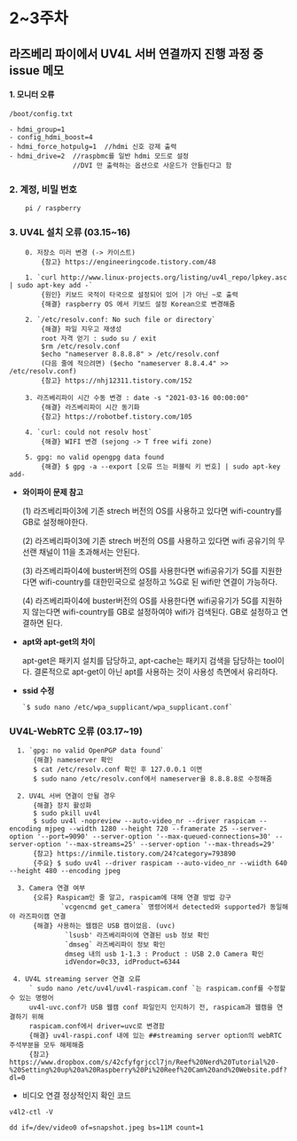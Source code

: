 # 2~3주차
라즈베리 파이에서 UV4L 서버 연결까지 진행 과정 중 issue 메모
--------

#### 1. 모니터 오류
  `/boot/config.txt`
  
    - hdmi_group=1
    - config_hdmi_boost=4
    - hdmi_force_hotpulg=1  //hdmi 신호 강제 출력
    - hdmi_drive=2  //raspbmc를 일반 hdmi 모드로 설정
                    //DVI 만 출력하는 옵션으로 사운드가 안들린다고 함
                    
 
 ### 2. 계정, 비밀 번호
        pi / raspberry
        
        
 ### 3. UV4L 설치 오류  (03.15~16)
        0. 저장소 미러 변경 (-> 카이스트) 
            {참고} https://engineeringcode.tistory.com/48
        
        1. `curl http://www.linux-projects.org/listing/uv4l_repo/lpkey.asc | sudo apt-key add -`
            {원인} 키보드 국적이 타국으로 설정되어 있어 |가 아닌 ~로 출력
            {해결} raspberry OS 에서 키보드 설정 Korean으로 변경해줌
            
        2. `/etc/resolv.conf: No such file or directory`
            {해결} 파일 지우고 재생성
            root 자격 얻기 : sudo su / exit
            $rm /etc/resolv.conf
            $echo "nameserver 8.8.8.8" > /etc/resolv.conf
            (다음 줄에 적으려면) ($echo "nameserver 8.8.4.4" >> /etc/resolv.conf)
            {참고} https://nhj12311.tistory.com/152
            
        3. 라즈베리파이 시간 수동 변경 : date -s "2021-03-16 00:00:00"
            {해결} 라즈베리파이 시간 동기화
            {참고} https://robotbef.tistory.com/105
            
        4. `curl: could not resolv host`
            {해결} WIFI 변경 (sejong -> T free wifi zone)
            
        5. gpg: no valid opengpg data found
            {해결} $ gpg -a --export [오류 뜨는 퍼블릭 키 번호] | sudo apt-key add-
          
   * __와이파이 문제 참고__
   
     (1) 라즈베리파이3에 기존 strech 버전의 OS를 사용하고 있다면 wifi-country를 GB로 설정해야한다.
     
     (2) 라즈베리파이3에 기존 strech 버전의 OS를 사용하고 있다면 wifi 공유기의 무선랜 채널이 11을 초과해서는 안된다.
     
     (3) 라즈베리파이4에 buster버전의 OS를 사용한다면 wifi공유기가 5G를 지원한다면 wifi-country를 대한민국으로 설정하고 %G로 된 wifi만 연결이 가능하다.
     
     (4) 라즈베리파이4에 buster버전의 OS를 사용한다면 wifi공유기가 5G를 지원하지 않는다면 wifi-country를 GB로 설정하여야 wifi가 검색된다. GB로 설정하고 연결하면 된다.
     
 * __apt와 apt-get의 차이__
 
      apt-get은 패키지 설치를 담당하고, apt-cache는 패키지 검색을 담당하는 tool이다.
      결론적으로 apt-get이 아닌 apt를 사용하는 것이 사용성 측면에서 유리하다.
      
 * __ssid 수정__
       
       `$ sudo nano /etc/wpa_supplicant/wpa_supplicant.conf`


### UV4L-WebRTC 오류 (03.17~19)
      1. `gpg: no valid OpenPGP data found`
          {해결} nameserver 확인
          $ cat /etc/resolv.conf 확인 후 127.0.0.1 이면
          $ sudo nano /etc/resolv.conf에서 nameserver을 8.8.8.8로 수정해줌
      
      2. UV4L 서버 연결이 안될 경우
          {해결} 장치 활성화 
          $ sudo pkill uv4l
          $ sudo uv4l -nopreview --auto-video_nr --driver raspicam --encoding mjpeg --width 1280 --height 720 --framerate 25 --server-option '--port=9090' --server-option '--max-queued-connections=30' --server-option '--max-streams=25' --server-option '--max-threads=29' 
          {참고} https://inmile.tistory.com/24?category=793890
          {주요} $ sudo uv4l --driver raspicam --auto-video_nr --wiidth 640 --height 480 --encoding jpeg
          
      3. Camera 연결 여부
          {오류} Raspicam인 줄 알고, raspicam에 대해 연결 방법 강구
                 `vcgencmd get_camera` 명령어에서 detected와 supported가 동일해야 라즈파이캠 연결 
          {해결} 사용하는 웹캠은 USB 캠이었음. (uvc)
                  `lsusb' 라즈베리파이에 연결된 usb 정보 확인
                  `dmseg` 라즈베리파이 정보 확인
                  dmseg 내의 usb 1-1.3 : Product : USB 2.0 Camera 확인
                  idVendor=0c33, idProduct=6344
                  
     4. UV4L streaming server 연결 오류
         ` sudo nano /etc/uv4l/uv4l-raspicam.conf `는 raspicam.conf를 수정할 수 있는 명령어
         uv4l-uvc.conf가 USB 웹캠 conf 파일인지 인지하기 전, raspicam과 웹캠을 연결하기 위해 
         raspicam.conf에서 driver=uvc로 변경함
         {해결} uv4l-raspi.conf 내에 있는 ##streaming server option의 webRTC 주석부분을 모두 해제해줌
         {참고} https://www.dropbox.com/s/42cfyfgrjccl7jn/Reef%20Nerd%20Tutorial%20-%20Setting%20up%20a%20Raspberry%20Pi%20Reef%20Cam%20and%20Website.pdf?dl=0
         
 
   * 비디오 연결 정상적인지 확인 코드
   
   `v4l2-ctl -V`
   
   `dd if=/dev/video0 of=snapshot.jpeg bs=11M count=1`
   
   
